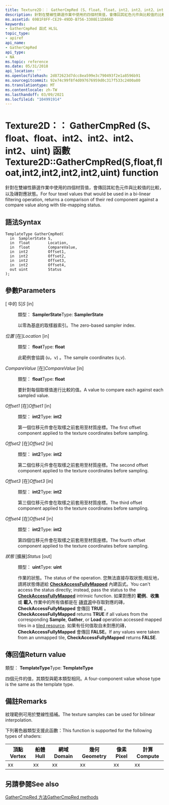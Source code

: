 ```yaml
---
title: Texture2D：： GatherCmpRed (S、float、float、int2、int2、int2、int2、uint) 函數
description: 針對在雙線性篩選作業中使用的四個材質值，會傳回其紅色元件與比較值的比較，以及磚對應狀態。 |Texture2D：： GatherCmpRed (S、float、float、int2、int2、int2、int2、uint) 函數
ms.assetid: 69B1F8FF-CE29-49DD-B756-3308E11D866D
keywords:
- GatherCmpRed 函式 HLSL
topic_type:
- apiref
api_name:
- GatherCmpRed
api_type:
- NA
ms.topic: reference
ms.date: 05/31/2018
api_location: ''
ms.openlocfilehash: 2d872623d7dcc8ea599e3c790493f2e1a8596b91
ms.sourcegitcommit: 92e74c99f8f4d097676959d0c317f533c2400a80
ms.translationtype: MT
ms.contentlocale: zh-TW
ms.lasthandoff: 03/09/2021
ms.locfileid: "104991914"
---
```

# <a name="texture2dgathercmpredsfloatfloatint2int2int2int2uint-function"></a><span data-ttu-id="c8e2c-105">Texture2D：： GatherCmpRed (S、float、float、int2、int2、int2、int2、uint) 函數</span><span class="sxs-lookup"><span data-stu-id="c8e2c-105">Texture2D::GatherCmpRed(S,float,float,int2,int2,int2,int2,uint) function</span></span>

<span data-ttu-id="c8e2c-106">針對在雙線性篩選作業中使用的四個材質值，會傳回其紅色元件與比較值的比較，以及磚對應狀態。</span><span class="sxs-lookup"><span data-stu-id="c8e2c-106">For four texel values that would be used in a bi-linear filtering operation, returns a comparison of their red component against a compare value along with tile-mapping status.</span></span>

## <a name="syntax"></a><span data-ttu-id="c8e2c-107">語法</span><span class="sxs-lookup"><span data-stu-id="c8e2c-107">Syntax</span></span>


``` syntax
TemplateType GatherCmpRed(
  in  SamplerState S,
  in  float        Location,
  in  float        CompareValue,
  in  int2         Offset1,
  in  int2         Offset2,
  in  int2         Offset3,
  in  int2         Offset4,
  out uint         Status
);
```



## <a name="parameters"></a><span data-ttu-id="c8e2c-108">參數</span><span class="sxs-lookup"><span data-stu-id="c8e2c-108">Parameters</span></span>

<dl> <dt>

<span data-ttu-id="c8e2c-109"> \[ 中的 S\]</span><span class="sxs-lookup"><span data-stu-id="c8e2c-109">*S* \[in\]</span></span>
</dt> <dd>

<span data-ttu-id="c8e2c-110">類型： **SamplerState**</span><span class="sxs-lookup"><span data-stu-id="c8e2c-110">Type: **SamplerState**</span></span>

<span data-ttu-id="c8e2c-111">以零為基底的取樣器索引。</span><span class="sxs-lookup"><span data-stu-id="c8e2c-111">The zero-based sampler index.</span></span>

</dd> <dt>

<span data-ttu-id="c8e2c-112">*位置* \[在\]</span><span class="sxs-lookup"><span data-stu-id="c8e2c-112">*Location* \[in\]</span></span>
</dt> <dd>

<span data-ttu-id="c8e2c-113">類型： **float**</span><span class="sxs-lookup"><span data-stu-id="c8e2c-113">Type: **float**</span></span>

<span data-ttu-id="c8e2c-114">此範例會協調 (u，v) 。</span><span class="sxs-lookup"><span data-stu-id="c8e2c-114">The sample coordinates (u,v).</span></span>

</dd> <dt>

<span data-ttu-id="c8e2c-115">*CompareValue* \[在\]</span><span class="sxs-lookup"><span data-stu-id="c8e2c-115">*CompareValue* \[in\]</span></span>
</dt> <dd>

<span data-ttu-id="c8e2c-116">類型： **float**</span><span class="sxs-lookup"><span data-stu-id="c8e2c-116">Type: **float**</span></span>

<span data-ttu-id="c8e2c-117">要針對每個取樣值進行比較的值。</span><span class="sxs-lookup"><span data-stu-id="c8e2c-117">A value to compare each against each sampled value.</span></span>

</dd> <dt>

<span data-ttu-id="c8e2c-118">*Offset1* \[在\]</span><span class="sxs-lookup"><span data-stu-id="c8e2c-118">*Offset1* \[in\]</span></span>
</dt> <dd>

<span data-ttu-id="c8e2c-119">類型： **int2**</span><span class="sxs-lookup"><span data-stu-id="c8e2c-119">Type: **int2**</span></span>

<span data-ttu-id="c8e2c-120">第一個位移元件會在取樣之前套用至材質座標。</span><span class="sxs-lookup"><span data-stu-id="c8e2c-120">The first offset component applied to the texture coordinates before sampling.</span></span>

</dd> <dt>

<span data-ttu-id="c8e2c-121">*Offset2* \[在\]</span><span class="sxs-lookup"><span data-stu-id="c8e2c-121">*Offset2* \[in\]</span></span>
</dt> <dd>

<span data-ttu-id="c8e2c-122">類型： **int2**</span><span class="sxs-lookup"><span data-stu-id="c8e2c-122">Type: **int2**</span></span>

<span data-ttu-id="c8e2c-123">第二個位移元件會在取樣之前套用至材質座標。</span><span class="sxs-lookup"><span data-stu-id="c8e2c-123">The second offset component applied to the texture coordinates before sampling.</span></span>

</dd> <dt>

<span data-ttu-id="c8e2c-124">*Offset3* \[在\]</span><span class="sxs-lookup"><span data-stu-id="c8e2c-124">*Offset3* \[in\]</span></span>
</dt> <dd>

<span data-ttu-id="c8e2c-125">類型： **int2**</span><span class="sxs-lookup"><span data-stu-id="c8e2c-125">Type: **int2**</span></span>

<span data-ttu-id="c8e2c-126">第三個位移元件會在取樣之前套用至材質座標。</span><span class="sxs-lookup"><span data-stu-id="c8e2c-126">The third offset component applied to the texture coordinates before sampling.</span></span>

</dd> <dt>

<span data-ttu-id="c8e2c-127">*Offset4* \[在\]</span><span class="sxs-lookup"><span data-stu-id="c8e2c-127">*Offset4* \[in\]</span></span>
</dt> <dd>

<span data-ttu-id="c8e2c-128">類型： **int2**</span><span class="sxs-lookup"><span data-stu-id="c8e2c-128">Type: **int2**</span></span>

<span data-ttu-id="c8e2c-129">第四個位移元件會在取樣之前套用至材質座標。</span><span class="sxs-lookup"><span data-stu-id="c8e2c-129">The fourth offset component applied to the texture coordinates before sampling.</span></span>

</dd> <dt>

<span data-ttu-id="c8e2c-130">*狀態* \[擴展\]</span><span class="sxs-lookup"><span data-stu-id="c8e2c-130">*Status* \[out\]</span></span>
</dt> <dd>

<span data-ttu-id="c8e2c-131">類型： **uint**</span><span class="sxs-lookup"><span data-stu-id="c8e2c-131">Type: **uint**</span></span>

<span data-ttu-id="c8e2c-132">作業的狀態。</span><span class="sxs-lookup"><span data-stu-id="c8e2c-132">The status of the operation.</span></span> <span data-ttu-id="c8e2c-133">您無法直接存取狀態;相反地，請將狀態傳遞給 [**CheckAccessFullyMapped**](checkaccessfullymapped.md) 內建函式。</span><span class="sxs-lookup"><span data-stu-id="c8e2c-133">You can't access the status directly; instead, pass the status to the [**CheckAccessFullyMapped**](checkaccessfullymapped.md) intrinsic function.</span></span> <span data-ttu-id="c8e2c-134">如果對應的 **範例**、**收集** 或 **載入** 作業中的所有值都是在 [磚資源](/windows/desktop/direct3d11/direct3d-11-2-features)中存取對應的磚， **CheckAccessFullyMapped** 會傳回 **TRUE** 。</span><span class="sxs-lookup"><span data-stu-id="c8e2c-134">**CheckAccessFullyMapped** returns **TRUE** if all values from the corresponding **Sample**, **Gather**, or **Load** operation accessed mapped tiles in a [tiled resource](/windows/desktop/direct3d11/direct3d-11-2-features).</span></span> <span data-ttu-id="c8e2c-135">如果有任何值取自未對應的磚， **CheckAccessFullyMapped** 會傳回 **FALSE**。</span><span class="sxs-lookup"><span data-stu-id="c8e2c-135">If any values were taken from an unmapped tile, **CheckAccessFullyMapped** returns **FALSE**.</span></span>

</dd> </dl>

## <a name="return-value"></a><span data-ttu-id="c8e2c-136">傳回值</span><span class="sxs-lookup"><span data-stu-id="c8e2c-136">Return value</span></span>

<span data-ttu-id="c8e2c-137">類型： **TemplateType**</span><span class="sxs-lookup"><span data-stu-id="c8e2c-137">Type: **TemplateType**</span></span>

<span data-ttu-id="c8e2c-138">四個元件的值，其類型與範本類型相同。</span><span class="sxs-lookup"><span data-stu-id="c8e2c-138">A four-component value whose type is the same as the template type.</span></span>

## <a name="remarks"></a><span data-ttu-id="c8e2c-139">備註</span><span class="sxs-lookup"><span data-stu-id="c8e2c-139">Remarks</span></span>

<span data-ttu-id="c8e2c-140">紋理範例可用於雙線性插補。</span><span class="sxs-lookup"><span data-stu-id="c8e2c-140">The texture samples can be used for bilinear interpolation.</span></span>

<span data-ttu-id="c8e2c-141">下列著色器類型支援此函數：</span><span class="sxs-lookup"><span data-stu-id="c8e2c-141">This function is supported for the following types of shaders:</span></span>



| <span data-ttu-id="c8e2c-142">頂點</span><span class="sxs-lookup"><span data-stu-id="c8e2c-142">Vertex</span></span> | <span data-ttu-id="c8e2c-143">船體</span><span class="sxs-lookup"><span data-stu-id="c8e2c-143">Hull</span></span> | <span data-ttu-id="c8e2c-144">網域</span><span class="sxs-lookup"><span data-stu-id="c8e2c-144">Domain</span></span> | <span data-ttu-id="c8e2c-145">幾何</span><span class="sxs-lookup"><span data-stu-id="c8e2c-145">Geometry</span></span> | <span data-ttu-id="c8e2c-146">像素</span><span class="sxs-lookup"><span data-stu-id="c8e2c-146">Pixel</span></span> | <span data-ttu-id="c8e2c-147">計算</span><span class="sxs-lookup"><span data-stu-id="c8e2c-147">Compute</span></span> |
|--------|------|--------|----------|-------|---------|
| <span data-ttu-id="c8e2c-148">x</span><span class="sxs-lookup"><span data-stu-id="c8e2c-148">x</span></span>      | <span data-ttu-id="c8e2c-149">x</span><span class="sxs-lookup"><span data-stu-id="c8e2c-149">x</span></span>    | <span data-ttu-id="c8e2c-150">x</span><span class="sxs-lookup"><span data-stu-id="c8e2c-150">x</span></span>      | <span data-ttu-id="c8e2c-151">x</span><span class="sxs-lookup"><span data-stu-id="c8e2c-151">x</span></span>        | <span data-ttu-id="c8e2c-152">x</span><span class="sxs-lookup"><span data-stu-id="c8e2c-152">x</span></span>     | <span data-ttu-id="c8e2c-153">x</span><span class="sxs-lookup"><span data-stu-id="c8e2c-153">x</span></span>       |



 

## <a name="see-also"></a><span data-ttu-id="c8e2c-154">另請參閱</span><span class="sxs-lookup"><span data-stu-id="c8e2c-154">See also</span></span>

<dl> <dt>

[<span data-ttu-id="c8e2c-155">GatherCmpRed 方法</span><span class="sxs-lookup"><span data-stu-id="c8e2c-155">GatherCmpRed methods</span></span>](texture2d-gathercmpred.md)
</dt> </dl>

 

 
